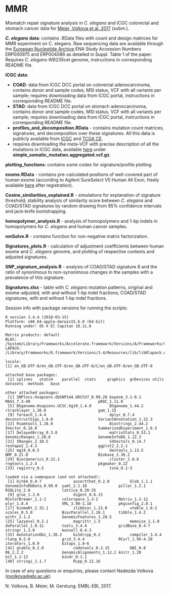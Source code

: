 # MMR
Mismatch repair signature analysis in *C. elegans* and ICGC colorectal and stomach cancer data for [Meier, Volkova et al. 2017](https://www.biorxiv.org/content/biorxiv/early/2017/06/13/149153.full.pdf) (subm.).

***C. elegans* data**: contains .RData files with count and design matrices for MMR experiment on C. elegans. Raw sequencing data are available through the [European Nucleotide Archive](https://www.ebi.ac.uk/ena) ENA Study Accession Numbers ERP000975 and ERP004086 as detailed in Suppl. Table 1 of the paper. Requires *C. elegans* WB235cel genome, instructions in corresponding README file.

**ICGC data**:
- **COAD**: data from ICGC DCC portal on colorectal adenocarcinoma, contains donor and sample codes, MSI status, VCF with all variants per sample; requires downloading data from ICGC portal, instructions in corresponding README file.
- **STAD**: data from ICGC DCC portal on stomach adenocarcinoma, contains donor and sample codes, MSI status, VCF with all variants per sample; requires downloading data from ICGC portal, instructions in corresponding README file.
- **profiles_and_decomposition.RData** - contains mutation count matrices, signatures, and decomposition over these signatures.
All this data is publicly available from [ICGC](http://dcc.icgc.org) and [TCGA CE](http://genomeportal.stanford.edu/pan-tcga).
- requires downloading the meta-VCF with precise description of all the mutations in ICGC data, available [here](https://dcc.icgc.org/releases/current/Summary) under **simple_somatic_mutation.aggregated.vcf.gz**.

**plotting_functions**: contains some codes for signature/profile plotting

**exome.RData** - contains pre-calculated positions of well-covered part of human exome (according to Agilent SureSelect V5 Human All Exon, freely available [here](https://earray.chem.agilent.com/earray/) after registration). 

**Cosine_similarities_explained.R** - simulations for explanation of signature threshold; stability analysis of similarity score between *C. elegans* and COAD/STAD signatures by random drawing from 95% confidence intervals and jack-knife bootstrapping.

**homopolymer_analysis.R** - analysis of homopolymers and 1-bp indels in homopolymers for *C. elegans* and human cancer samples.

**nmSolve.R** - contains function for non-negative matrix factorization.

**Signatures_plots.R** - calculation of adjustment coefficients between human exome and *C. elegans* genome, and plotting of respective contexts and adjusted signatures.

**SNP_signature_analysis.R** - analysis of COAD/STAD signature 8 and the ratio of synonimous to non-synonimous changes in the samples with a prevalence of this signature.

**Signatures.xlsx** - table with *C. elegans* mutation patterns, original and exome-adjusted, with and without 1-bp indel fractions; COAD/STAD signatures, with and without 1-bp indel fractions.

Session info with package versions for running the scripts:

```
R version 3.4.4 (2018-03-15)
Platform: x86_64-apple-darwin15.6.0 (64-bit)
Running under: OS X El Capitan 10.11.6

Matrix products: default
BLAS: /System/Library/Frameworks/Accelerate.framework/Versions/A/Frameworks/vecLib.framework/Versions/A/libBLAS.dylib
LAPACK: /Library/Frameworks/R.framework/Versions/3.4/Resources/lib/libRlapack.dylib

locale:
[1] en_GB.UTF-8/en_GB.UTF-8/en_GB.UTF-8/C/en_GB.UTF-8/en_GB.UTF-8

attached base packages:
 [1] splines   stats4    parallel  stats     graphics  grDevices utils     datasets  methods   base     

other attached packages:
 [1] SNPlocs.Hsapiens.dbSNP144.GRCh37_0.99.20 bayesm_3.1-0.1                           MASS_7.3-49                              pROC_1.11.0                             
 [5] BSgenome.Hsapiens.UCSC.hg19_1.4.0        BSgenome_1.44.2                          rtracklayer_1.36.6                       gam_1.15                                
 [9] foreach_1.4.4                            dplyr_0.7.4                              deconstructSigs_1.8.0                    VariantAnnotation_1.22.3                
[13] Rsamtools_1.28.0                         Biostrings_2.44.2                        XVector_0.16.0                           SummarizedExperiment_1.6.5              
[17] DelayedArray_0.3.0                       matrixStats_0.53.1                       GenomicRanges_1.28.6                     GenomeInfoDb_1.12.3                     
[21] IRanges_2.10.5                           S4Vectors_0.14.7                         reshape2_1.4.3                           ggplot2_2.2.1                           
[25] mg14_0.0.5                               devtools_1.13.5                          NMF_0.21.0                               Biobase_2.36.2                          
[29] BiocGenerics_0.22.1                      cluster_2.0.6                            rngtools_1.2.4                           pkgmaker_0.22                           
[33] registry_0.5                             tsne_0.1-3                              

loaded via a namespace (and not attached):
 [1] bit64_0.9-7              assertthat_0.2.0         blob_1.1.1               GenomeInfoDbData_0.99.0  yaml_2.1.18              pillar_1.2.1             RSQLite_2.0              lattice_0.20-35         
 [9] glue_1.2.0               digest_0.6.15            RColorBrewer_1.1-2       colorspace_1.3-2         Matrix_1.2-12            plyr_1.8.4               XML_3.98-1.10            pkgconfig_2.0.1         
[17] biomaRt_2.32.1           zlibbioc_1.22.0          xtable_1.8-2             scales_0.5.0             BiocParallel_1.10.1      tibble_1.4.2             withr_2.1.2              GenomicFeatures_1.28.5  
[25] lazyeval_0.2.1           magrittr_1.5             memoise_1.1.0            doParallel_1.0.11        tools_3.4.4              gridBase_0.4-7           stringr_1.3.0            munsell_0.4.3           
[33] AnnotationDbi_1.38.2     bindrcpp_0.2             compiler_3.4.4           rlang_0.2.0              grid_3.4.4               RCurl_1.95-4.10          iterators_1.0.9          bitops_1.0-6            
[41] gtable_0.2.0             codetools_0.2-15         DBI_0.8                  R6_2.2.2                 GenomicAlignments_1.12.2 knitr_1.20               bit_1.1-12               bindr_0.1.1             
[49] stringi_1.1.7            Rcpp_0.12.16         
```

In case of any questions or enquiries, please contact Nadezda Volkova (nvolkova@ebi.ac.uk).

N. Volkova, B. Meier, M. Gerstung. EMBL-EBI, 2017.
